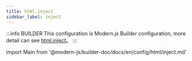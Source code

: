 ```yaml
---
title: html.inject
sidebar_label: inject
---
```


:::info BUILDER
This configuration is Modern.js Builder configuration, more detail can see [html.inject](https://modernjs.dev/builder/en/api/config-html.html#html-inject)。
:::

import Main from '@modern-js/builder-doc/docs/en/config/html/inject.md'

<Main />
